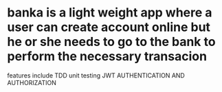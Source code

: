 # banka is a light weight app where a user can create account online but he or she needs to go to the bank to perform the necessary transacion
features include 
 TDD
unit testing
JWT AUTHENTICATION AND AUTHORIZATION
